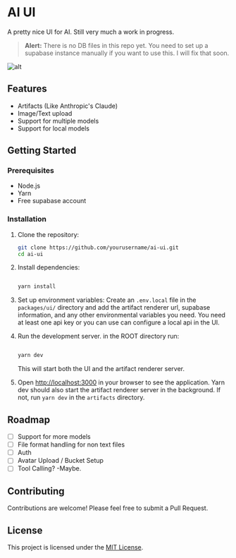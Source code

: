 # AI UI

A pretty nice UI for AI. Still very much a work in progress.

> **Alert:** There is no DB files in this repo yet. You need to set up a supabase instance manually if you want to use this. I will fix that soon.

![alt](gif.gif)

## Features

- Artifacts (Like Anthropic's Claude)
- Image/Text upload
- Support for multiple models
- Support for local models

## Getting Started

### Prerequisites

- Node.js
- Yarn
- Free supabase account

### Installation

1. Clone the repository:

   ```bash
   git clone https://github.com/yourusername/ai-ui.git
   cd ai-ui
   ```

2. Install dependencies:

   ```bash

   yarn install

   ```

3. Set up environment variables:
   Create an `.env.local` file in the `packages/ui/` directory and add the  artifact renderer url, supabase information, and any other environmental variables you need. You need at least one api key or you can use can configure a local api in the UI.

4. Run the development server. in the ROOT directory run:

   ```bash

   yarn dev

   ```

   This will start both the UI and the artifact renderer server.

5. Open [http://localhost:3000](http://localhost:3000) in your browser to see the application. Yarn dev should also start the artifact renderer server in the background. If not, run `yarn dev` in the `artifacts` directory.

## Roadmap

- [ ] Support for more models
- [ ] File format handling for non text files
- [ ] Auth
- [ ] Avatar Upload / Bucket Setup
- [ ] Tool Calling? -Maybe.

## Contributing

Contributions are welcome! Please feel free to submit a Pull Request.

## License

This project is licensed under the [MIT License](LICENSE).
